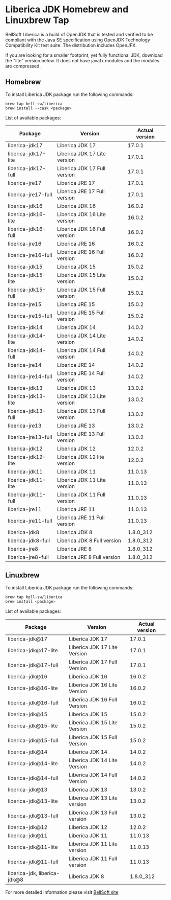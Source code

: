# Liberica JDK Homebrew and Linuxbrew Tap

BellSoft Liberica is a build of OpenJDK that is tested and verified to be compliant with the Java SE specification using OpenJDK Technology Compatibility Kit test suite. The distribution includes OpenJFX.

If you are looking for a smaller footprint, yet fully functional JDK, download the "lite" version below.
It does not have javafx modules and the modules are compressed.

## Homebrew

To install Liberica JDK package run the following commands:

```shell
brew tap bell-sw/liberica
brew install --cask <package>
```

List of available packages:

| Package | Version | Actual version |
| ------- | ------- | -------------- |
| liberica-jdk17 | Liberica JDK 17 | 17.0.1 |
| liberica-jdk17-lite | Liberica JDK 17 Lite version | 17.0.1 |
| liberica-jdk17-full | Liberica JDK 17 Full version | 17.0.1 |
| liberica-jre17 | Liberica JRE 17 | 17.0.1 |
| liberica-jre17-full | Liberica JRE 17 Full version | 17.0.1 |
| liberica-jdk16 | Liberica JDK 16 | 16.0.2 |
| liberica-jdk16-lite | Liberica JDK 16 Lite version | 16.0.2 |
| liberica-jdk16-full | Liberica JDK 16 Full version | 16.0.2 |
| liberica-jre16 | Liberica JRE 16 | 16.0.2 |
| liberica-jre16-full | Liberica JRE 16 Full version | 16.0.2 |
| liberica-jdk15 | Liberica JDK 15 | 15.0.2 |
| liberica-jdk15-lite | Liberica JDK 15 Lite version | 15.0.2 |
| liberica-jdk15-full | Liberica JDK 15 Full version | 15.0.2 |
| liberica-jre15 | Liberica JRE 15 | 15.0.2 |
| liberica-jre15-full | Liberica JRE 15 Full version | 15.0.2 |
| liberica-jdk14 | Liberica JDK 14 | 14.0.2 |
| liberica-jdk14-lite | Liberica JDK 14 Lite version | 14.0.2 |
| liberica-jdk14-full | Liberica JDK 14 Full version | 14.0.2 |
| liberica-jre14 | Liberica JRE 14 | 14.0.2 |
| liberica-jre14-full | Liberica JRE 14 Full version | 14.0.2 |
| liberica-jdk13 | Liberica JDK 13 | 13.0.2 |
| liberica-jdk13-lite | Liberica JDK 13 Lite version | 13.0.2 |
| liberica-jdk13-full | Liberica JDK 13 Full version | 13.0.2 |
| liberica-jre13 | Liberica JRE 13 | 13.0.2 |
| liberica-jre13-full | Liberica JRE 13 Full version | 13.0.2 |
| liberica-jdk12 | Liberica JDK 12 | 12.0.2 |
| liberica-jdk12-lite | Liberica JDK 12 lite version | 12.0.2 |
| liberica-jdk11 | Liberica JDK 11 | 11.0.13 |
| liberica-jdk11-lite | Liberica JDK 11 Lite version | 11.0.13 |
| liberica-jdk11-full | Liberica JDK 11 Full version | 11.0.13 |
| liberica-jre11 | Liberica JRE 11 | 11.0.13 |
| liberica-jre11-full | Liberica JRE 11 Full version | 11.0.13 |
| liberica-jdk8 | Liberica JDK 8 | 1.8.0_312 |
| liberica-jdk8-full | Liberica JDK 8 Full version | 1.8.0_312 |
| liberica-jre8 | Liberica JRE 8 | 1.8.0_312 |
| liberica-jre8-full | Liberica JRE 8 Full version | 1.8.0_312 |

## Linuxbrew

To install Liberica JDK package run the following commands:

```sh
brew tap bell-sw/liberica
brew install <package>
```

List of available packages:

| Package | Version | Actual version |
| ------- | ------- | -------------- |
| liberica-jdk@17 | Liberica JDK 17 | 17.0.1 |
| liberica-jdk@17-lite | Liberica JDK 17 Lite Version | 17.0.1 |
| liberica-jdk@17-full | Liberica JDK 17 Full Version | 17.0.1 |
| liberica-jdk@16 | Liberica JDK 16 | 16.0.2 |
| liberica-jdk@16-lite | Liberica JDK 16 Lite Version | 16.0.2 |
| liberica-jdk@16-full | Liberica JDK 16 Full Version | 16.0.2 |
| liberica-jdk@15 | Liberica JDK 15 | 15.0.2 |
| liberica-jdk@15-lite | Liberica JDK 15 Lite Version | 15.0.2 |
| liberica-jdk@15-full | Liberica JDK 15 Full Version | 15.0.2 |
| liberica-jdk@14 | Liberica JDK 14 | 14.0.2 |
| liberica-jdk@14-lite | Liberica JDK 14 Lite Version | 14.0.2 |
| liberica-jdk@14-full | Liberica JDK 14 Full Version | 14.0.2 |
| liberica-jdk@13 | Liberica JDK 13 | 13.0.2 |
| liberica-jdk@13-lite | Liberica JDK 13 Lite version | 13.0.2 |
| liberica-jdk@13-full | Liberica JDK 13 Full version | 13.0.2 |
| liberica-jdk@12 | Liberica JDK 12 | 12.0.2 |
| liberica-jdk@11 | Liberica JDK 11 | 11.0.13 |
| liberica-jdk@11-lite | Liberica JDK 11 Lite version | 11.0.13 |
| liberica-jdk@11-full | Liberica JDK 11 Full version | 11.0.13 |
| liberica-jdk, liberica-jdk@8 | Liberica JDK 8 | 1.8.0_312 |

For more detailed information please visit [BellSoft site](https://bell-sw.com) 
